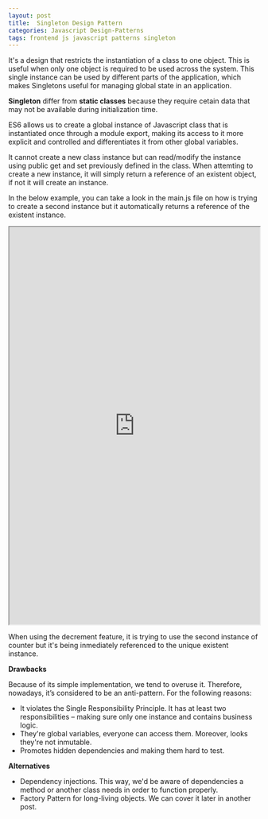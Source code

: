 ```yaml
---
layout: post
title:  Singleton Design Pattern
categories: Javascript Design-Patterns
tags: frontend js javascript patterns singleton
---
```


It's a design that restricts the instantiation of a class to one object. This is useful when only one object is required to be used across the system. This single instance can be used by different parts of the application, which makes Singletons useful for managing global state in an application.

**Singleton** differ from **static classes** because they require cetain data that may not be available during initialization time. 

ES6 allows us to create a global instance of Javascript class that is instantiated once through a module export, making its access to it more explicit and controlled and differentiates it from other global variables. 

It cannot create a new class instance but can read/modify the instance using public get and set previously defined in the class. When attemting to create a new instance, it will simply return a reference of an existent object, if not it will create an instance.

In the below example, you can take a look in the main.js file on how is trying to create a second instance but it automatically returns a reference of the existent instance.

<iframe width="100%" height="800px" src="https://stackblitz.com/edit/vitejs-vite-ulcuwq?embed=1&file=counter.js&theme=dark&view=both&terminalHeight=0"></iframe>

When using the decrement feature, it is trying to use the second instance of counter but it's being inmediately referenced to the unique existent instance.

**Drawbacks**

Because of its simple implementation, we tend to overuse it. Therefore, nowadays, it’s considered to be an anti-pattern. For the following reasons:

- It violates the Single Responsibility Principle. It has at least two responsibilities – making sure only one instance and contains business logic.
- They're global variables, everyone can access them. Moreover, looks they're not inmutable.
- Promotes hidden dependencies and making them hard to test.

**Alternatives**

- Dependency injections. This way, we'd be aware of dependencies a method or another class needs in order to function properly.
- Factory Pattern for long-living objects. We can cover it later in another post.
